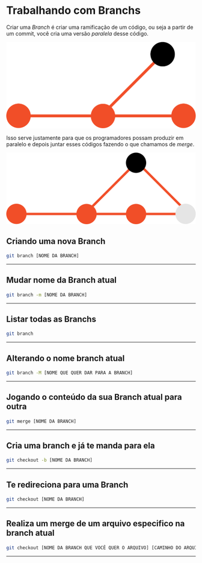 # Trabalhando com Branchs


Criar uma *Branch* é criar uma ramificação de um código, ou seja a partir de um commit, você cria uma versão *paralela* desse código.

![Criando uma Branch](./Imagens/trabalhando_com_branchs_1.png)

Isso serve justamente para que os programadores possam produzir em paralelo e depois juntar esses códigos fazendo o que chamamos de *merge*.

![Fazendo um Merge](./Imagens/trabalhando_com_branchs_2.png)

## Criando uma nova Branch

```bash
git branch [NOME DA BRANCH]
```

---

## Mudar nome da Branch atual

```bash
git branch -m [NOME DA BRANCH]
```

---

## Listar todas as Branchs

```bash
git branch
```

---

## Alterando o nome branch atual

```bash
git branch -M [NOME QUE QUER DAR PARA A BRANCH]
```

---

## Jogando o conteúdo da sua Branch atual para outra

```bash
git merge [NOME DA BRANCH]
```

---

## Cria uma branch e já te manda para ela

```bash
git checkout -b [NOME DA BRANCH]
```

---

## Te redireciona para uma Branch

```bash
git checkout [NOME DA BRANCH]
```

---

## Realiza um merge de um arquivo especifico na branch atual

```bash
git checkout [NOME DA BRANCH QUE VOCÊ QUER O ARQUIVO] [CAMINHO DO ARQUIVO]
```

---